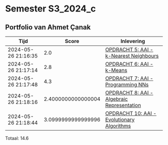 # Semester S3_2024_c
## Portfolio van Ahmet Çanak

|Tijd|Score|Inlevering|
|---|---|---|
|2024-05-26 21:16:35 |2.0|<a href="https://canvas.hu.nl//courses/39753/assignments/284176/submissions/88779">OPDRACHT 5: AAI - k-Nearest Neighbours</a>|
|2024-05-26 21:17:14 |2.8|<a href="https://canvas.hu.nl//courses/39753/assignments/284178/submissions/88779">OPDRACHT 6: AAI - k-Means</a>|
|2024-05-26 21:17:48 |4.3|<a href="https://canvas.hu.nl//courses/39753/assignments/284177/submissions/88779">OPDRACHT 7: AAI - Programming NNs</a>|
|2024-05-26 21:18:16 |2.4000000000000004|<a href="https://canvas.hu.nl//courses/39753/assignments/284180/submissions/88779">OPDRACHT 8: AAI - Algebraic Representation</a>|
|2024-05-26 21:18:44 |3.0999999999999996|<a href="https://canvas.hu.nl//courses/39753/assignments/284181/submissions/88779">OPDRACHT 10: AAI - Evolutionary Algorithms</a>|

Totaal: 14.6
